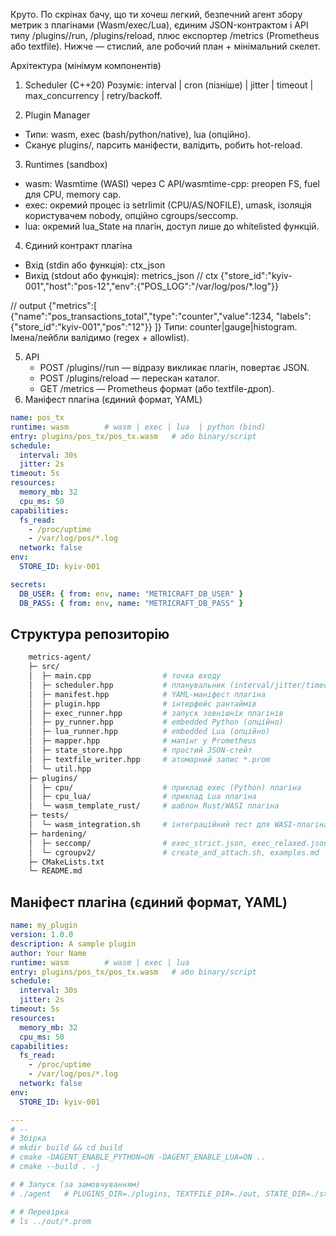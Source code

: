 Круто. По скрінах бачу, що ти хочеш легкий, безпечний агент збору метрик з плагінами (Wasm/exec/Lua), єдиним JSON-контрактом і API типу /plugins/<name>/run, /plugins/reload, плюс експортер /metrics (Prometheus або textfile). Нижче — стислий, але робочий план + мінімальний скелет.


Архітектура (мінімум компонентів)

1. Scheduler (C++20)
  Розуміє: interval | cron (пізніше) | jitter | timeout | max_concurrency | retry/backoff.

2. Plugin Manager
  - Типи: wasm, exec (bash/python/native), lua (опційно).
  - Сканує plugins/, парсить маніфести, валідить, робить hot-reload.

3. Runtimes (sandbox)
  - wasm: Wasmtime (WASI) через C API/wasmtime-cpp: preopen FS, fuel для CPU, memory cap.
  - exec: окремий процес із setrlimit (CPU/AS/NOFILE), umask, ізоляція користувачем nobody, опційно cgroups/seccomp.
  - lua: окремий lua_State на плагін, доступ лише до whitelisted функцій.

4. Єдиний контракт плагіна
  - Вхід (stdin або функція): ctx_json
  - Вихід (stdout або функція): metrics_json
   // ctx
   {"store_id":"kyiv-001","host":"pos-12","env":{"POS_LOG":"/var/log/pos/*.log"}}

   // output
   {"metrics":[
     {"name":"pos_transactions_total","type":"counter","value":1234,
      "labels":{"store_id":"kyiv-001","pos":"12"}}
   ]}
   Типи: counter|gauge|histogram. Імена/лейбли валідимо (regex + allowlist).

5. API
   - POST /plugins/<name>/run — відразу викликає плагін, повертає JSON.
   - POST /plugins/reload — перескан каталог.
   - GET /metrics — Prometheus формат (або textfile-дроп).
6. Маніфест плагіна (єдиний формат, YAML)
```yml
name: pos_tx
runtime: wasm        # wasm | exec | lua  | python (bind)
entry: plugins/pos_tx/pos_tx.wasm   # або binary/script
schedule:
  interval: 30s
  jitter: 2s
timeout: 5s
resources:
  memory_mb: 32
  cpu_ms: 50
capabilities:
  fs_read:
    - /proc/uptime
    - /var/log/pos/*.log
  network: false
env:
  STORE_ID: kyiv-001

secrets:
  DB_USER: { from: env, name: "METRICRAFT_DB_USER" }
  DB_PASS: { from: env, name: "METRICRAFT_DB_PASS" }

```


## Структура репозиторію

```sh
    metrics-agent/
    ├─ src/
    │  ├─ main.cpp                # точка входу
    │  ├─ scheduler.hpp           # планувальник (interval/jitter/timeout)
    │  ├─ manifest.hpp            # YAML-маніфест плагіна
    │  ├─ plugin.hpp              # інтерфейс рантаймів
    │  ├─ exec_runner.hpp         # запуск зовнішніх плагінів
    │  ├─ py_runner.hpp           # embedded Python (опційно)
    │  ├─ lua_runner.hpp          # embedded Lua (опційно)
    │  ├─ mapper.hpp              # мапінг у Prometheus
    │  ├─ state_store.hpp         # простий JSON-стейт
    │  ├─ textfile_writer.hpp     # атомарний запис *.prom
    │  └─ util.hpp
    ├─ plugins/
    │  ├─ cpu/                    # приклад exec (Python) плагіна
    │  ├─ cpu_lua/                # приклад Lua плагіна
    │  └─ wasm_template_rust/     # шаблон Rust/WASI плагіна
    ├─ tests/
    │  └─ wasm_integration.sh     # інтеграційний тест для WASI-плагіна
    ├─ hardening/
    │  ├─ seccomp/                # exec_strict.json, exec_relaxed.json
    │  └─ cgroupv2/               # create_and_attach.sh, examples.md
    ├─ CMakeLists.txt
    └─ README.md
```

## Маніфест плагіна (єдиний формат, YAML)

```yaml
name: my_plugin
version: 1.0.0
description: A sample plugin
author: Your Name
runtime: wasm        # wasm | exec | lua
entry: plugins/pos_tx/pos_tx.wasm   # або binary/script
schedule:
  interval: 30s
  jitter: 2s
timeout: 5s
resources:
  memory_mb: 32
  cpu_ms: 50
capabilities:
  fs_read:
    - /proc/uptime
    - /var/log/pos/*.log
  network: false
env:
  STORE_ID: kyiv-001

---
# --
# Збірка
# mkdir build && cd build
# cmake -DAGENT_ENABLE_PYTHON=ON -DAGENT_ENABLE_LUA=ON ..
# cmake --build . -j

# # Запуск (за замовчуванням)
# ./agent   # PLUGINS_DIR=./plugins, TEXTFILE_DIR=./out, STATE_DIR=./state

# # Перевірка
# ls ../out/*.prom